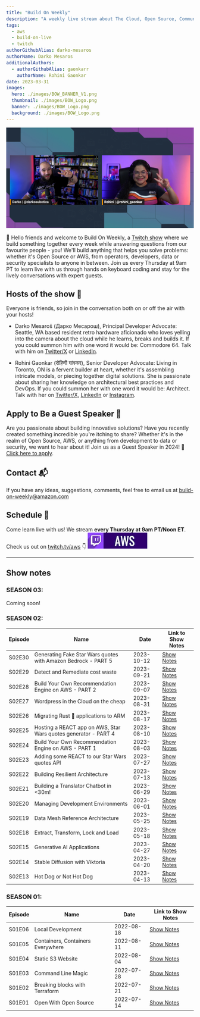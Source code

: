 ```yaml
---
title: "Build On Weekly"
description: "A weekly live stream about The Cloud, Open Source, Community and everything in between"
tags:
  - aws
  - build-on-live
  - twitch
authorGithubAlias: darko-mesaros
authorName: Darko Mesaros 
additionalAuthors: 
  - authorGithubAlias: gaonkarr
    authorName: Rohini Gaonkar
date: 2023-03-31
images:
  hero: ./images/BOW_BANNER_V1.png
  thumbnail: ./images/BOW_Logo.png
  banner: ./images/BOW_Logo.png
  background: ./images/BOW_Logo.png
---
```


![Image of Rohini and Darko enjoying the live stream together](images/Darko-Rohini-BoW-Banner.webp)

👋 Hello friends and welcome to Build On Weekly, a [Twitch show](https://www.twitch.tv/aws) where we build something together every week while answering questions from our favourite people - you! We'll build anything that helps you solve problems: whether it's Open Source or AWS, from operators, developers, data or security specialists to anyone in between. Join us every Thursday at 9am PT to learn live with us through hands on keyboard coding and stay for the lively conversations with expert guests.

## Hosts of the show 🎤

Everyone is friends, so join in the conversation both on or off the air with your hosts!

- Darko Mesaroš (Дарко Месарош), Principal Developer Advocate: Seattle, WA based resident retro hardware aficionado who loves yelling into the camera about the cloud while he learns, breaks and builds it. If you could summon him with one word it would be: Commodore 64. Talk with him on [Twitter/X](https://twitter.com/darkosubotica) or [LinkedIn](https://www.linkedin.com/in/darko-mesaros/).

- Rohini Gaonkar (रोहिणी गांवकर), Senior Developer Advocate: Living in Toronto, ON is a fervent builder at heart, whether it's assembling intricate models, or piecing together digital solutions. She is passionate about sharing her knowledge on architectural best practices and DevOps. If you could summon her with one word it would be: Architect. Talk with her on [Twitter/X](https://twitter.com/rohini_gaonkar), [LinkedIn](https://www.linkedin.com/in/rohinigaonkar/) or [Instagram](https://www.instagram.com/techwithrohini/).

## Apply to Be a Guest Speaker 📅

Are you passionate about building innovative solutions? Have you recently created something incredible you're itching to share? Whether it's in the realm of Open Source, AWS, or anything from development to data or security, we want to hear about it! Join us as a Guest Speaker in 2024! 🔗 [Click here to apply](https://pulse.aws/application/T7WYU0QT).

## Contact 📬

If you have any ideas, suggestions, comments, feel free to email us at [build-on-weekly@amazon.com](mailto:build-on-weekly@amazon.com)

## Schedule 📆

Come learn live with us! We stream **every Thursday at 9am PT/Noon ET**. Check us out on [twitch.tv/aws](https://twitch.tv/aws) 👇
<a href="https://twitch.tv/aws"><img src="images/twitch_button_small.jpg" style="margin-left: 0" alt=""/></a>

---

## Show notes

### SEASON 03:

Coming soon!

### SEASON 02:

| Episode | Name | Date | Link to Show Notes
|--|--|--|--|
| S02E30 | Generating Fake Star Wars quotes with Amazon Bedrock - PART 5 | 2023-10-12 | [Show Notes](/livestreams/build-on-weekly/2023-10-12) |
| S02E29 | Detect and Remediate cost waste | 2023-09-21 | [Show Notes](/livestreams/build-on-weekly/2023-09-21) |
| S02E28 | Build Your Own Recommendation Engine on AWS - PART 2 | 2023-09-07 | [Show Notes](/livestreams/build-on-weekly/2023-09-07) |
| S02E27 | Wordpress in the Cloud on the cheap | 2023-08-31 | [Show Notes](/livestreams/build-on-weekly/2023-08-31) |
| S02E26 | Migrating Rust 🦀 applications to ARM | 2023-08-17 | [Show Notes](/livestreams/build-on-weekly/2023-08-17) |
| S02E25 | Hosting a REACT app on AWS, Star Wars quotes generator - PART 4 | 2023-08-10 | [Show Notes](/livestreams/build-on-weekly/2023-08-10) |
| S02E24 | Build Your Own Recommendation Engine on AWS - PART 1 | 2023-08-03 | [Show Notes](/livestreams/build-on-weekly/2023-08-03) |
| S02E23 | Adding some REACT to our Star Wars quotes API | 2023-07-27 | [Show Notes](/livestreams/build-on-weekly/2023-07-27) |
| S02E22 | Building Resilient Architecture | 2023-07-13 | [Show Notes](/livestreams/build-on-weekly/2023-07-13) |
| S02E21 | Building a Translator Chatbot in <30m!| 2023-06-29 | [Show Notes](/livestreams/build-on-weekly/2023-06-29) |
| S02E20 | Managing Development Environments| 2023-06-01 | [Show Notes](/livestreams/build-on-weekly/2023-06-01) |
| S02E19 | Data Mesh Reference Architecture| 2023-05-25 | [Show Notes](/livestreams/build-on-weekly/2023-05-25) |
| S02E18 | Extract, Transform, Lock and Load| 2023-05-18 | [Show Notes](/livestreams/build-on-weekly/2023-05-18) |
| S02E15 | Generative AI Applications | 2023-04-27 | [Show Notes](/livestreams/build-on-weekly/2023-04-27) |
| S02E14 | Stable Diffusion with Viktoria | 2023-04-20 | [Show Notes](/livestreams/build-on-weekly/2023-04-20) |
| S02E13 | Hot Dog or Not Hot Dog | 2023-04-13 | [Show Notes](/livestreams/build-on-weekly/2023-04-13) |

### SEASON 01:

| Episode | Name | Date | Link to Show Notes
|--|--|--|--|
| S01E06 | Local Development | 2022-08-18  | [Show Notes](/livestreams/build-on-weekly/2022-08-18) |
| S01E05 | Containers, Containers Everywhere | 2022-08-11  | [Show Notes](/livestreams/build-on-weekly/2022-08-11) |
| S01E04 | Static S3 Website | 2022-08-04  | [Show Notes](/livestreams/build-on-weekly/2022-08-04) |
| S01E03 | Command Line Magic | 2022-07-28  | [Show Notes](/livestreams/build-on-weekly/2022-07-28) |
| S01E02 | Breaking blocks with Terraform | 2022-07-21  | [Show Notes](/livestreams/build-on-weekly/2022-07-21) |
| S01E01 | Open With Open Source | 2022-07-14  | [Show Notes](/livestreams/build-on-weekly/2022-07-14) |
